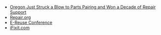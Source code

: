 - [Oregon Just Struck a Blow to Parts Pairing and Won a Decade of Repair Support](https://www.ifixit.com/News/92144/oregon-just-struck-a-blow-to-parts-pairing-and-won-a-decade-of-repair-support)
- [Repair.org](https://www.repair.org)
- [E-Reuse Conference](https://www.ereuseconference.com)
- [iFixit.com](https://www.ifixit.com)